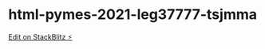 # html-pymes-2021-leg37777-tsjmma

[Edit on StackBlitz ⚡️](https://stackblitz.com/edit/html-pymes-2021-leg37777-tsjmma)